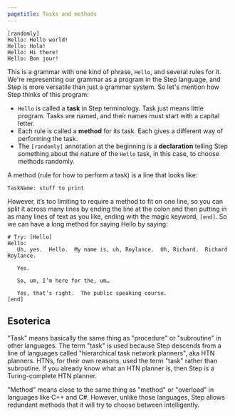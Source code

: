 ```yaml
---
pagetitle: Tasks and methods
---
```

```step
[randomly]
Hello: Hello world!
Hello: Hola!
Hello: Hi there!
Hello: Bon jour!
```
This is a grammar with one kind of phrase, `Hello`, and several rules for it.  We're representing our grammar as a program in the Step language, and Step is more versatile than just a grammar system.  So let's mention how Step thinks of this program:

* `Hello` is called a **task** in Step terminology. Task just means little program.  Tasks are named, and their names must start with a capital letter.
* Each rule is called a **method** for its task.  Each gives a different way of performing the task.
* The `[randomly]` annotation at the beginning is a **declaration** telling Step something about the nature of the `Hello` task, in this case, to choose methods randomly.

A method (rule for how to perform a task) is a line that looks like:
```step
TaskName: stuff to print
```
However, it’s too limiting to require a method to fit on one line, so you can split it across many lines by ending the line at the colon and then putting in as many lines of text as you like, ending with the magic keyword, `[end]`.  So we can have a long method for saying Hello by saying:
```Step
# Try: [Hello]
Hello:
   Uh, yes.  Hello.  My name is, uh, Roylance.  Uh, Richard.  Richard Roylance.

   Yes.

   So, um, I’m here for the, um…

   Yes, that’s right.  The public speaking course.
[end]
```

## Esoterica

"Task" means basically the same thing as "procedure" or "subroutine" in other languages.  The term "task" is used because Step descends from a line of languages called "hierarchical task network planners", aka HTN planners.  HTNs, for their own reasons, used the term "task" rather than subroutine.  If you already know what an HTN planner is, then Step is a Turing-complete HTN planner.

"Method" means close to the same thing as "method" or "overload" in languages like C++ and C#.  However, unlike those languages, Step allows redundant methods that it will try to choose between intelligently.